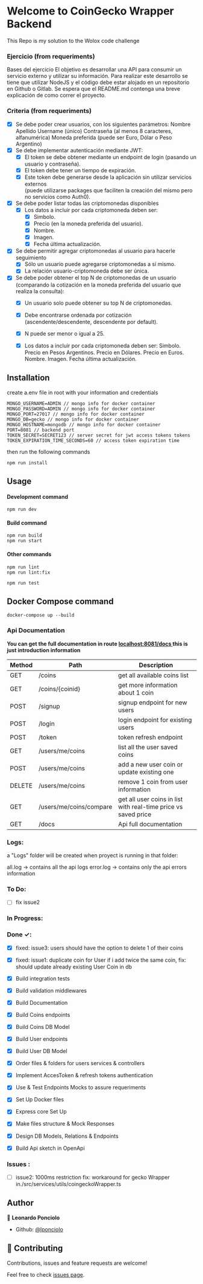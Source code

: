 
# Welcome to CoinGecko Wrapper Backend

This Repo is my solution to the Wolox code challenge 

### Ejercicio (from requeriments)

Bases del ejercicio
El objetivo es desarrollar una API para consumir un servicio externo y utilizar su
información. Para realizar este desarrollo se tiene que utilizar NodeJS y el código
debe estar alojado en un repositorio en Github o Gitlab.
Se espera que el README.md contenga una breve explicación de como correr el
proyecto.

### Criteria (from requeriments)

- [x] Se debe poder crear usuarios, con los siguientes parámetros:
      Nombre
      Apellido
      Username (único)
      Contraseña (al menos 8 caracteres, alfanumérica)
      Moneda preferida (puede ser Euro, Dólar o Peso Argentino)
- [x] Se debe implementar autenticación mediante JWT:
  - [x] El token se debe obtener mediante un endpoint de login (pasando un usuario y contraseña).
  - [x] El token debe tener un tiempo de expiración.
  - [x] Este token debe generarse desde la aplicación sin utilizar servicios externos <br /> (puede utilizarse packages que faciliten la creación del mismo pero no servicios como Auth0).
- [x] Se debe poder listar todas las criptomonedas disponibles
  - [x] Los datos a incluir por cada criptomoneda deben ser:
      - [x]  Simbolo.
      - [x]  Precio (en la moneda preferida del usuario).
      - [x]  Nombre.
      - [x]  Imagen.
      - [x]  Fecha última actualización.
- [x] Se debe permitir agregar criptomonedas al usuario para hacerle seguimiento
  - [x] Sólo un usuario puede agregarse criptomonedas a sí mismo.
  - [x] La relación usuario-criptomoneda debe ser única.
- [x] Se debe poder obtener el top N de criptomonedas de un usuario
      (comparando la cotización en la moneda preferida del usuario que realiza la
      consulta):
  - [x] Un usuario solo puede obtener su top N de criptomonedas.
  - [x] Debe encontrarse ordenada por cotización (ascendente/descendente, descendente por default).
  - [x] N puede ser menor o igual a 25.
  - [x] Los datos a incluir por cada criptomoneda deben ser:
        Simbolo.
        Precio en Pesos Argentinos.
        Precio en Dólares.
        Precio en Euros.
        Nombre.
        Imagen.
        Fecha última actualización.



## Installation

create a.env file in root with your information and credentials

    MONGO_USERNAME=ADMIN // mongo info for docker container
    MONGO_PASSWORD=ADMIN // mongo info for docker container
    MONGO_PORT=27017 // mongo info for docker container
    MONGO_DB=gecko // mongo info for docker container
    MONGO_HOSTNAME=mongodb // mongo info for docker container
    PORT=8081 // backend port
    TOKEN_SECRET=SECRET123 // server secret for jwt access tokens tokens
    TOKEN_EXPIRATION_TIME_SECONDS=60 // access token expiration time

then run the following commands

    npm run install

## Usage

#### Development command
 
    npm run dev
    
#### Build command

    npm run build
    npm run start

#### Other commands
    npm run lint
    npm run lint:fix

    npm run test

## Docker Compose command
	docker-compose up --build
### Api Documentation
**You can get the full documentation in route [localhost:8081/docs ](http://localhost:8081 "localhost:8081/docs ")this is just introduction information**

|  Method |Path   | Description  |
| ------------ | ------------ | ------------ |
| GET  | /coins |get all available coins list   |
| GET | /coins/{coinid} | get more information about 1 coin   |
| POST  | /signup  | signup endpoint for new users  |
| POST | /login  | login endpoint for existing users  |
| POST  | /token  | token refresh endpoint  |
| GET  | /users/me/coins  | list all the user saved coins  |
| POST | /users/me/coins | add a new user coin or update existing one  |
| DELETE  |  /users/me/coins |  remove 1 coin from user information |
| GET  |  /users/me/coins/compare |  get all user coins in list with real-time price vs saved price |
| GET  |  /docs |  Api full documentation |


### Logs:

a "Logs" folder will be created when proyect is running
in that folder:

all.log -> contains all the api logs
error.log -> contains only the api errors information

### To Do:

- [ ] fix issue2

### In Progress:



### Done ✓:
- [x] fixed: issue3: users should have the option to delete 1 of their coins
- [x] fixed: issue1: duplicate coin for User if i add twice the same coin, fix: should update already existing User Coin in db
- [x] Build integration tests
- [x] Build validation middlewares
- [x] Build Documentation
- [x] Build Coins endpoints
- [x] Build Coins DB Model 
- [x] Build User endpoints
- [x] Build User DB Model 
- [x] Order files & folders for users services & controllers
- [x] Implement AccesToken & refresh tokens authentication
- [x] Use & Test Endpoints Mocks to assure requeriments
- [x] Set Up Docker files
- [x] Express core Set Up
- [x] Make files structure & Mock Responses
- [x] Design DB Models, Relations & Endpoints
- [x] Build Api sketch in OpenApi


### Issues :

- [ ] issue2: 1000ms restriction fix: workaround for gecko Wrapper in./src/services/utils/coingeckoWrapper.ts



## Author

👤 **Leonardo Ponciolo**

* Github: [@lponciolo](https://github.com/lponciolo)

## 🤝 Contributing

Contributions, issues and feature requests are welcome!

Feel free to check [issues page](https://github.com/lponciolo/coingecko-wrapper/issues). 